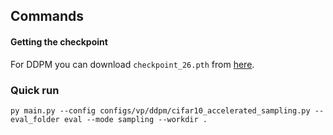 ## Commands

#### Getting the checkpoint
For DDPM you can download `checkpoint_26.pth` from [here](https://drive.google.com/drive/folders/1zDKcy3xbsN3F4AfyB_DfY_1oho89iKcf).

### Quick run
```shell
py main.py --config configs/vp/ddpm/cifar10_accelerated_sampling.py --eval_folder eval --mode sampling --workdir .
```
